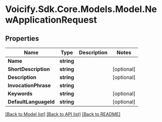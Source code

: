 # Voicify.Sdk.Core.Models.Model.NewApplicationRequest
## Properties

Name | Type | Description | Notes
------------ | ------------- | ------------- | -------------
**Name** | **string** |  | 
**ShortDescription** | **string** |  | [optional] 
**Description** | **string** |  | [optional] 
**InvocationPhrase** | **string** |  | 
**Keywords** | **string** |  | [optional] 
**DefaultLanguageId** | **string** |  | [optional] 

[[Back to Model list]](../README.md#documentation-for-models) [[Back to API list]](../README.md#documentation-for-api-endpoints) [[Back to README]](../README.md)

